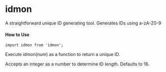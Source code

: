 # idmon

A straightforward unique ID generating tool. Generates IDs using a-zA-Z0-9

#### How to Use

`import idmon from 'idmon';`

Execute idmon(num) as a function to return a unique ID.

Accepts an integer as a number to determine ID length. Defaults to 16.
